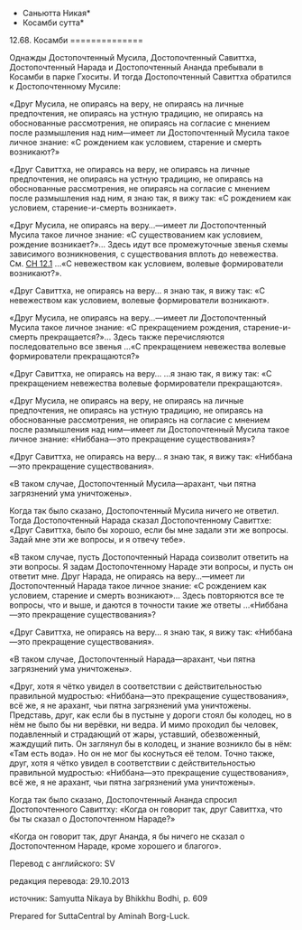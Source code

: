 * Саньютта Никая*
* Косамби сутта*

12\.68\. Косамби
\=\=\=\=\=\=\=\=\=\=\=\=\=\=

Однажды Достопочтенный Мусила, Достопочтенный Савиттха, Достопочтенный Нарада и Достопочтенный Ананда пребывали в Косамби в парке Гхоситы\. И тогда Достопочтенный Савиттха обратился к Достопочтенному Мусиле:

«Друг Мусила, не опираясь на веру, не опираясь на личные предпочтения, не опираясь на устную традицию, не опираясь на обоснованные рассмотрения, не опираясь на согласие с мнением после размышления над ним—имеет ли Достопочтенный Мусила такое личное знание: «С рождением как условием, старение и смерть возникают?»

«Друг Савиттха, не опираясь на веру, не опираясь на личные предпочтения, не опираясь на устную традицию, не опираясь на обоснованные рассмотрения, не опираясь на согласие с мнением после размышления над ним, я знаю так, я вижу так: «С рождением как условием, старение\-и\-смерть возникает»\.

«Друг Мусила, не опираясь на веру…—имеет ли Достопочтенный Мусила такое личное знание: «С существованием как условием, рождение возникает?»… Здесь идут все промежуточные звенья схемы зависимого возникновения, с существования вплоть до невежества\. См\. [СН 12\.1](/sn12\.1/ru/sv) …«С невежеством как условием, волевые формирователи возникают?»\.

«Друг Савиттха, не опираясь на веру… я знаю так, я вижу так: «С невежеством как условием, волевые формирователи возникают»\.

«Друг Мусила, не опираясь на веру…—имеет ли Достопочтенный Мусила такое личное знание: «С прекращением рождения, старение\-и\-смерть прекращается?»… Здесь также перечисляются последовательно все звенья …«С прекращением невежества волевые формирователи прекращаются?»

«Друг Савиттха, не опираясь на веру… …я знаю так, я вижу так: «С прекращением невежества волевые формирователи прекращаются»\.

«Друг Мусила, не опираясь на веру, не опираясь на личные предпочтения, не опираясь на устную традицию, не опираясь на обоснованные рассмотрения, не опираясь на согласие с мнением после размышления над ним—имеет ли Достопочтенный Мусила такое личное знание: «Ниббана—это прекращение существования»?

«Друг Савиттха, не опираясь на веру… я знаю так, я вижу так: «Ниббана—это прекращение существования»\.

«В таком случае, Достопочтенный Мусила—арахант, чьи пятна загрязнений ума уничтожены»\.

Когда так было сказано, Достопочтенный Мусила ничего не ответил\. Тогда Достопочтенный Нарада сказал Достопочтенному Савиттхе: «Друг Савиттха, было бы хорошо, если бы мне задали эти же вопросы\. Задай мне эти же вопросы, и я отвечу тебе»\.

«В таком случае, пусть Достопочтенный Нарада соизволит ответить на эти вопросы\. Я задам Достопочтенному Нараде эти вопросы, и пусть он ответит мне\. Друг Нарада, не опираясь на веру…—имеет ли Достопочтенный Нарада такое личное знание: «С рождением как условием, старение и смерть возникают»… Здесь повторяются все те вопросы, что и выше, и даются в точности такие же ответы …«Ниббана—это прекращение существования»?

«Друг Савиттха, не опираясь на веру… я знаю так, я вижу так: «Ниббана—это прекращение существования»\.

«В таком случае, Достопочтенный Нарада—арахант, чьи пятна загрязнений ума уничтожены»\.

«Друг, хотя я чётко увидел в соответствии с действительностью правильной мудростью: «Ниббана—это прекращение существования», всё же, я не арахант, чьи пятна загрязнений ума уничтожены\. Представь, друг, как если бы в пустыне у дороги стоял бы колодец, но в нём не было бы ни верёвки, ни ведра\. И мимо проходил бы человек, подавленный и страдающий от жары, уставший, обезвоженный, жаждущий пить\. Он заглянул бы в колодец, и знание возникло бы в нём: «Там есть вода»\. Но он не мог бы коснуться её телом\. Точно также, друг, хотя я чётко увидел в соответствии с действительностью правильной мудростью: «Ниббана—это прекращение существования», всё же, я не арахант, чьи пятна загрязнений ума уничтожены»\.

Когда так было сказано, Достопочтенный Ананда спросил Достопочтенного Савиттху: «Когда он говорит так, друг Савиттха, что бы ты сказал о Достопочтенном Нараде?»

«Когда он говорит так, друг Ананда, я бы ничего не сказал о Достопочтенном Нараде, кроме хорошего и благого»\.

Перевод с английского: SV

редакция перевода: 29\.10\.2013

источник: Samyutta Nikaya by Bhikkhu Bodhi, p\. 609

Prepared for SuttaCentral by Aminah Borg\-Luck\.